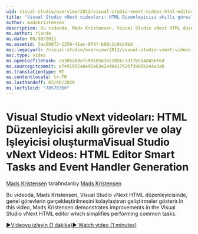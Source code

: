 ```yaml
---
uid: visual-studio/overview/2012/visual-studio-vnext-videos-html-editor-smart-tasks-and-event-handler-generation
title: 'Visual Studio vNext videoları: HTML Düzenleyicisi akıllı görevler ve olay Işleyicisi oluşturma | Microsoft Docs'
author: madskristensen
description: Bu videoda, Mads Kristensen, Visual Studio vNext HTML düzenleyicisinde, genel görevlerin gerçekleştirilmesini kolaylaştıran geliştirmeler gösterir.
ms.author: riande
ms.date: 08/30/2011
ms.assetid: 3aa5b073-1359-41ac-8f4f-b09c1c8cb4bd
msc.legacyurl: /visual-studio/overview/2012/visual-studio-vnext-videos-html-editor-smart-tasks-and-event-handler-generation
msc.type: video
ms.openlocfilehash: cb385a89efc90185635e285bc3317b554d456f6d
ms.sourcegitcommit: e7e91932a6e91a63e2e46417626f39d6b244a3ab
ms.translationtype: MT
ms.contentlocale: tr-TR
ms.lasthandoff: 03/06/2020
ms.locfileid: "78578360"
---
```

# <a name="visual-studio-vnext-videos-html-editor-smart-tasks-and-event-handler-generation"></a><span data-ttu-id="22794-103">Visual Studio vNext videoları: HTML Düzenleyicisi akıllı görevler ve olay Işleyicisi oluşturma</span><span class="sxs-lookup"><span data-stu-id="22794-103">Visual Studio vNext Videos: HTML Editor Smart Tasks and Event Handler Generation</span></span>

<span data-ttu-id="22794-104">[Mads Kristensen](https://github.com/madskristensen) tarafından</span><span class="sxs-lookup"><span data-stu-id="22794-104">by [Mads Kristensen](https://github.com/madskristensen)</span></span>

<span data-ttu-id="22794-105">Bu videoda, Mads Kristensen, Visual Studio vNext HTML düzenleyicisinde, genel görevlerin gerçekleştirilmesini kolaylaştıran geliştirmeler gösterir.</span><span class="sxs-lookup"><span data-stu-id="22794-105">In this video, Mads Kristensen demonstrates improvements in the Visual Studio vNext HTML editor which simplifies performing common tasks.</span></span>

[<span data-ttu-id="22794-106">&#9654;Videoyu izleyin (1 dakika)</span><span class="sxs-lookup"><span data-stu-id="22794-106">&#9654; Watch video (1 minutes)</span></span>](https://channel9.msdn.com/Blogs/ASP-NET-Site-Videos/visual-studio-vnext-videos-html-editor-smart-tasks-and-event-handler-generation)
